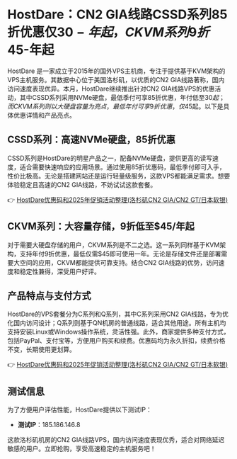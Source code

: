 # HostDare：CN2 GIA线路CSSD系列85折优惠仅$30-年起，CKVM系列9折$45-年起

HostDare 是一家成立于2015年的国外VPS主机商，专注于提供基于KVM架构的VPS主机服务。其数据中心位于美国洛杉矶，以优质的CN2 GIA线路著称，国内访问速度表现优异。本月，HostDare继续推出针对CN2 GIA线路VPS的优惠活动，其中CSSD系列采用NVMe硬盘，最低季付可享85折优惠，年付低至$30起；而CKVM系列则以大硬盘容量为亮点，最低年付可享9折优惠，仅$45起。以下是具体优惠详情和产品亮点。

## CSSD系列：高速NVMe硬盘，85折优惠
CSSD系列是HostDare的明星产品之一，配备NVMe硬盘，提供更高的读写速度，适合需要快速响应的应用场景。通过使用85折优惠码，最低季付即可入手，性价比极高。无论是搭建网站还是运行轻量级服务，这款VPS都能满足需求。想要体验稳定且高速的CN2 GIA线路，不妨试试这款套餐。

👉 [HostDare优惠码和2025年促销活动整理(洛杉矶CN2 GIA/CN2 GT/日本软银)](https://bit.ly/hostdare)

## CKVM系列：大容量存储，9折低至$45/年起
对于需要大硬盘存储的用户，CKVM系列是不二之选。这一系列同样基于KVM架构，支持年付9折优惠，最低仅需$45即可使用一年。无论是存储文件还是部署需要大空间的应用，CKVM都能提供可靠支持。结合CN2 GIA线路的优势，访问速度和稳定性兼得，深受用户好评。

## 产品特点与支付方式
HostDare的VPS套餐分为C系列和Q系列，其中C系列采用CN2 GIA线路，专为优化国内访问设计；Q系列则基于QN机房的普通线路，适合其他用途。所有主机均支持安装Linux或Windows操作系统，灵活性强。此外，商家提供多种支付方式，包括PayPal、支付宝等，方便用户购买和续费。优惠码均为永久折扣，续费价格不变，长期使用更划算。

👉 [HostDare优惠码和2025年促销活动整理(洛杉矶CN2 GIA/CN2 GT/日本软银)](https://bit.ly/hostdare)

## 测试信息
为了方便用户评估性能，HostDare提供以下测试IP：  
- **测试IP**：185.186.146.8  

这款洛杉矶机房的CN2 GIA线路VPS，国内访问速度表现优秀，适合对网络延迟敏感的用户。立即抢购，享受高速稳定的主机服务吧！